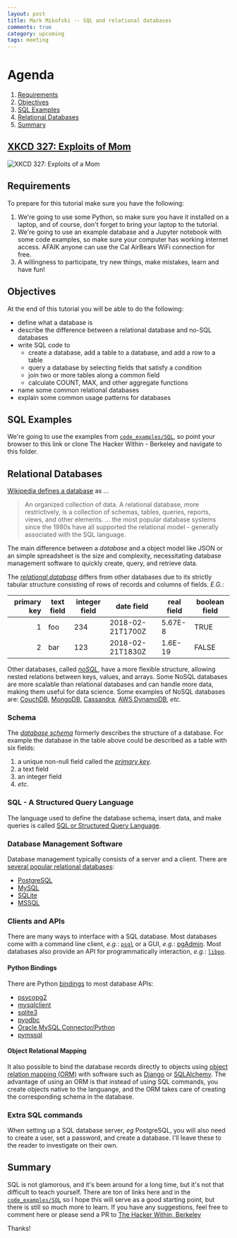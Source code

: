 ```yaml
---
layout: post
title: Mark Mikofski -- SQL and relational databases
comments: true
category: upcoming
tags: meeting
---
```


# Agenda
1. [Requirements](#requirements)
1. [Objectives](#objectives)
2. [SQL Examples](#sql-examples)
3. [Relational Databases](#relational-databases)
4. [Summary](#summary)

## [XKCD 327: Exploits of Mom](https://xkcd.com/327/)
![XKCD 327: Exploits of a Mom](https://imgs.xkcd.com/comics/exploits_of_a_mom.png)

## Requirements
To prepare for this tutorial make sure you have the following:

1. We're going to use some Python, so make sure you have it installed on a laptop,
and of course, don't forget to bring your laptop to the tutorial.
2. We're going to use an example database and a Jupyter notebook with some code
examples, so make sure your computer has working internet access. AFAIK anyone can
use the Cal AirBears WiFi connection for free.
3. A willingness to participate, try new things, make mistakes, learn and have fun!

## Objectives

At the end of this tutorial you will be able to do the following:

* define what a database is
* describe the difference between a relational database and no-SQL databases
* write SQL code to
    - create a database, add a table to a database, and add a row
      to a table
    - query a database by selecting fields that satisfy a condition
    - join two or more tables along a common field
    - calculate COUNT, MAX, and other aggregate functions
* name some common relational databases
* explain some common usage patterns for databases

## SQL Examples
We're going to use the examples from
[`code_examples/SQL`](https://github.com/thehackerwithin/berkeley/tree/master/code_examples/SQL),
so point your browser to this link or clone The Hacker Within - Berkeley and
navigate to this folder.


## Relational Databases
[Wikipedia defines a database](https://en.wikipedia.org/wiki/Database) as ...

>An organized collection of data. A relational database, more restrictively, is
>a collection of schemas, tables, queries, reports, views, and other elements.
>... the most popular database systems since the 1980s have all supported the
>relational model - generally associated with the SQL language.

The main difference between a *database* and a object model like JSON or an
simple spreadsheet is the size and complexity, necessitating database management
software to quickly create, query, and retrieve data.

The [*relational database*](https://en.wikipedia.org/wiki/Relational_database)
differs from other databases due to its strictly tabular structure consisting
of rows of records and columns of fields. _E.G._:

| primary key | text field | integer field | date field | real field | boolean field |
|------------:|------------|---------------|------------|------------|---------------|
| 1 | foo | 234 | 2018-02-21T1700Z | 5.67E-8 | TRUE |
| 2 | bar | 123 | 2018-02-21T1830Z | 1.6E-19 | FALSE |

Other databases, called [*noSQL*](https://en.wikipedia.org/wiki/NoSQL), have a
more flexible structure, allowing nested relations between keys, values, and
arrays. Some NoSQL databases are more scalable than relational databases and
can handle more data, making them useful for data science. Some examples of
NoSQL databases are: [CouchDB](http://couchdb.apache.org/),
[MongoDB](https://www.mongodb.com/), [Cassandra](http://cassandra.apache.org/),
[AWS DynamoDB](https://aws.amazon.com/dynamodb/), _etc._

### Schema
The [*database schema*](https://en.wikipedia.org/wiki/Database_schema) formerly
describes the structure of a database. For example the database in the table
above could be described as a table with six fields:
1. a unique non-null field called the [*primary key*](https://en.wikipedia.org/wiki/Primary_key).
2. a text field
3. an integer field
4. _etc._

### SQL - A Structured Query Language
The language used to define the database schema, insert data, and make queries
is called [SQL or Structured Query Language](https://en.wikipedia.org/wiki/SQL).

### Database Management Software
Database management typically consists of a server and a client. There are
[several popular relational databases](https://en.wikipedia.org/wiki/Comparison_of_relational_database_management_systems):
* [PostgreSQL](https://www.postgresql.org/)
* [MySQL](https://www.mysql.com/)
* [SQLite](https://sqlite.org/index.html)
* [MSSQL](https://www.microsoft.com/en-us/sql-server/)

### Clients and APIs
There are many ways to interface with a SQL database. Most databases come with
a command line client, _e.g._:
[`psql`](https://www.postgresql.org/docs/current/static/app-psql.html) or a GUI,
_e.g._: [pgAdmin](https://www.pgadmin.org/). Most databases also provide an API
for programmatically interaction, _e.g._:
[`libpq`](https://www.postgresql.org/docs/current/static/libpq.html).

#### Python Bindings
There are Python [bindings](https://en.wikipedia.org/wiki/Language_binding) to
most database APIs:
* [psycopg2](http://initd.org/psycopg/)
* [mysqlclient](https://mysqlclient.readthedocs.io/)
* [sqlite3](https://docs.python.org/dev/library/sqlite3.html)
* [pyodbc](https://github.com/mkleehammer/pyodbc/wiki)
* [Oracle MySQL Connector/Python](https://dev.mysql.com/downloads/connector/python/)
* [pymssql](http://www.pymssql.org/en/stable/)

#### Object Relational Mapping
It also possible to bind the database records directly to objects using
[object relation mapping (ORM)](https://en.wikipedia.org/wiki/Object-relational_mapping)
with software such as [Django](https://www.djangoproject.com/) or
[SQLAlchemy](http://www.sqlalchemy.org/). The advantage of using an ORM is that
instead of using SQL commands, you create objects native to the languange, and
the ORM takes care of creating the corresponding schema in the database.

### Extra SQL commands
When setting up a SQL database server, _eg_ PostgreSQL, you will also need to
create a user, set a password, and create a database. I'll leave these to the
reader to investigate on their own.

## Summary
SQL is not glamorous, and it's been around for a long time, but it's not that
difficult to teach yourself. There are ton of links here and in the
[`code_examples/SQL`](https://github.com/thehackerwithin/berkeley/tree/master/code_examples/SQL)
so I hope this will serve as a good starting point, but there is still so much
more to learn. If you have any suggestions, feel free to comment here or please
send a PR to [The Hacker Within, Berkeley](https://github.com/thehackerwithin/berkeley)

Thanks!
